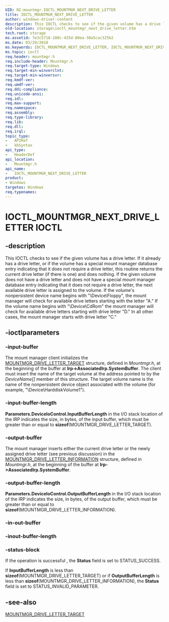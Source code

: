 ```yaml
---
UID: NI:mountmgr.IOCTL_MOUNTMGR_NEXT_DRIVE_LETTER
title: IOCTL_MOUNTMGR_NEXT_DRIVE_LETTER
author: windows-driver-content
description: This IOCTL checks to see if the given volume has a drive letter.
old-location: storage\ioctl_mountmgr_next_drive_letter.htm
tech.root: storage
ms.assetid: 7e3c5718-180c-435d-89ea-30a5cac325b2
ms.date: 03/29/2018
ms.keywords: IOCTL_MOUNTMGR_NEXT_DRIVE_LETTER, IOCTL_MOUNTMGR_NEXT_DRIVE_LETTER control, IOCTL_MOUNTMGR_NEXT_DRIVE_LETTER control code [Storage Devices], k307_c77572b5-04ff-453d-91a4-9f58c65930e0.xml, mountmgr/IOCTL_MOUNTMGR_NEXT_DRIVE_LETTER, storage.ioctl_mountmgr_next_drive_letter
ms.topic: ioctl
req.header: mountmgr.h
req.include-header: Mountmgr.h
req.target-type: Windows
req.target-min-winverclnt: 
req.target-min-winversvr: 
req.kmdf-ver: 
req.umdf-ver: 
req.ddi-compliance: 
req.unicode-ansi: 
req.idl: 
req.max-support: 
req.namespace: 
req.assembly: 
req.type-library: 
req.lib: 
req.dll: 
req.irql: 
topic_type:
-	APIRef
-	kbSyntax
api_type:
-	HeaderDef
api_location:
-	Mountmgr.h
api_name:
-	IOCTL_MOUNTMGR_NEXT_DRIVE_LETTER
product:
- Windows
targetos: Windows
req.typenames: 
---
```


# IOCTL_MOUNTMGR_NEXT_DRIVE_LETTER IOCTL


## -description


This IOCTL checks to see if the given volume has a drive letter. If it already has a drive letter, or if the volume has a special mount manager database entry indicating that it does not require a drive letter, this routine returns the current drive letter (if there is one) and does nothing. If the given volume does not have a drive letter and does not have a special mount manager database entry indicating that it does not require a drive letter, the next available drive letter is assigned to the volume. If the volume's nonpersistent device name begins with "\Device\Floppy", the mount manager will check for available drive letters starting with the letter "A." If the volume name begins with "\Device\CdRom" the mount manager will check for available drive letters starting with drive letter "D." In all other cases, the mount manager starts with drive letter "C." 


## -ioctlparameters




### -input-buffer

The mount manager client initializes the <a href="https://msdn.microsoft.com/library/windows/hardware/ff562285">MOUNTMGR_DRIVE_LETTER_TARGET</a> structure, defined in <i>Mountmgr.h</i>, at the beginning of the buffer at <b>Irp-&gt;AssociatedIrp.SystemBuffer</b>. The client must insert the name of the target volume at the address pointed to by the <i>DeviceName[]</i> member of this structure. The target volume name is the name of the nonpersistent device object associated with the volume (for example, "\Device\HarddiskVolume1"). 


### -input-buffer-length

<b>Parameters.DeviceIoControl.InputBufferLength</b> in the I/O stack location of the IRP indicates the size, in bytes, of the input buffer, which must be greater than or equal to <b>sizeof</b>(MOUNTMGR_DRIVE_LETTER_TARGET).


### -output-buffer

The mount manager inserts either the current drive letter or the newly assigned drive letter (see previous discussion) in the <a href="https://msdn.microsoft.com/library/windows/hardware/ff562281">MOUNTMGR_DRIVE_LETTER_INFORMATION</a> structure, defined in <i>Mountmgr.h</i>, at the beginning of the buffer at <b>Irp-&gt;AssociatedIrp.SystemBuffer</b>.


### -output-buffer-length

<b>Parameters.DeviceIoControl.OutputBufferLength</b> in the I/O stack location of the IRP indicates the size, in bytes, of the output buffer, which must be greater than or equal to <b>sizeof</b>(MOUNTMGR_DRIVE_LETTER_INFORMATION).


### -in-out-buffer








### -inout-buffer-length








### -status-block

If the operation is successful , the <b>Status</b> field is set to STATUS_SUCCESS.

If <b>InputBufferLength</b> is less than <b>sizeof</b>(MOUNTMGR_DRIVE_LETTER_TARGET) or if <b>OutputBufferLength</b> is less than <b>sizeof</b>(MOUNTMGR_DRIVE_LETTER_INFORMATION), the <b>Status</b> field is set to STATUS_INVALID_PARAMETER.


## -see-also




<a href="https://msdn.microsoft.com/library/windows/hardware/ff562285">MOUNTMGR_DRIVE_LETTER_TARGET</a>
 

 


